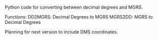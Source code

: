 Python code for converting between decimal degrees and MGRS. 

Functions:
  DD2MGRS: Decimal Degrees to MGRS
  MGRS2DD: MGRS to Decimal Degrees

Planning for next version to include DMS coordinates. 
